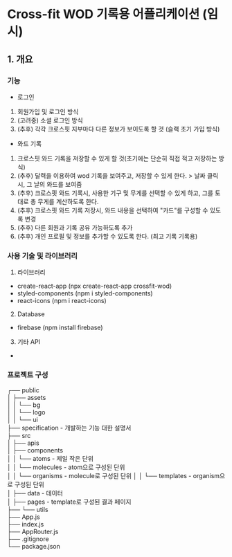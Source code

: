 # Cross-fit WOD 기록용 어플리케이션 (임시)

## 1. 개요

### 기능
- 로그인
1. 회원가입 및 로그인 방식
2. (고려중) 소셜 로그인 방식
3. (추후) 각각 크로스핏 지부마다 다른 정보가 보이도록 할 것 (슬랙 초기 가입 방식)

- 와드 기록
1. 크로스핏 와드 기록을 저장할 수 있게 할 것(초기에는 단순히 직접 적고 저장하는 방식)
2. (추후) 달력을 이용하여 wod 기록을 보여주고, 저장할 수 있게 한다. > 날짜 클릭시, 그 날의 와드를 보여줌
3. (추후) 크로스핏 와드 기록시, 사용한 기구 및 무게를 선택할 수 있게 하고, 그를 토대로 총 무게를 계산하도록 한다.
4. (추후) 크로스핏 와드 기록 저장시, 와드 내용을 선택하여 "카드"를 구성할 수 있도록 변경
5. (추후) 다른 회원과 기록 공유 가능하도록 추가
6. (추후) 개인 프로필 및 정보를 추가할 수 있도록 한다. (최고 기록 기록용)

### 사용 기술 및 라이브러리
1. 라이브러리
 - create-react-app (npx create-react-app crossfit-wod)
 - styled-components (npm i styled-components)
 - react-icons (npm i react-icons)
2. Database
 - firebase (npm install firebase)
3. 기타 API
 - 

### 프로젝트 구성
┌── public  
│   ├── assets  
│   │   └── bg  
│   │   └── logo  
│   │   └── ui  
├── specification       - 개발하는 기능 대한 설명서  
├── src  
│   ├── apis  
│   ├── components                     
│   │   └── atoms       - 제일 작은 단위      
│   │   └── molecules   - atom으로 구성된 단위  
│   │   └── organisms   - molecule로 구성된 단위
│   │   └── templates   - organism으로 구성된 단위  
│   ├── data            - 데이터  
│   ├── pages           - template로 구성된 결과 페이지  
├── └── utils  
├── App.js  
├── index.js  
├── AppRouter.js  
├── .gitignore  
└── package.json  
